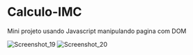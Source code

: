 # Calculo-IMC
 Mini projeto usando Javascript manipulando pagina com DOM
 
 ![Screenshot_19](https://github.com/Alexandrelimax/Calculo-IMC/assets/96657257/50263607-8fe0-4925-be7e-e0eb50c3bbdc)
 ![Screenshot_20](https://github.com/Alexandrelimax/Calculo-IMC/assets/96657257/68a82157-2b0b-47a1-8926-b4555496152f)

 


